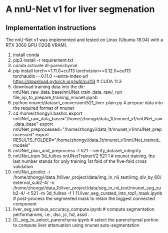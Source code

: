 # A nnU-Net v1 for liver segmenation

## Implementation instructions
The nnU-Net v1 was implemented and tested on Linux (Ubuntu 18.04) with a RTX 3060 GPU (12GB VRAM).

1. install conda
2. pip3 install -r requirement.txt
3. conda activate dl-parenchymal
4. pip install torch==1.11.0+cu113 torchvision==0.12.0+cu113 torchaudio==0.11.0 --extra-index-url https://download.pytorch.org/whl/cu113 # CUDA 11.3
5. download training data into the dir: nnUNet_raw_data_base/nnUNet_train_data_raw/, run file_op_to_prepare_training_nnunet.ipynb 
6. python nnunet/dataset_conversion/521_liver-plain.py  #  preprae data into the required format of nnunet
7. cd /home/zhongyi/.bashrc
export nnUNet_raw_data_base="/home/zhongyi/data_1t/nnunet_v1/nnUNet_raw_data_base"
export nnUNet_preprocessed="/home/zhongyi/data_1t/nnunet_v1/nnUNet_preprocessed"
export RESULTS_FOLDER="/home/zhongyi/data_1t/nnunet_v1/nnUNet_trained_models"
8. nnUNet_plan_and_preprocess  -t 521 --verify_dataset_integrity
9. nnUNet_train 3d_fullres nnUNetTrainerV2 521 1  # nnunet training, the last number stands for only training 1st fold of the five-fold cross validation
10. nnUNet_predict -i /home/zhongyi/data_1t/liver_project/data/img_in_nii_test/img_div_by_60/external_sub2-4/ -o /home/zhongyi/data_1t/liver_project/data/seg_in_nii_test/nnunet_seg_sub2-4/ -t 521 -m 3d_fullres -f 1
11.liver_seg_curated_into_top1_mask.ipynb #  post-process the segmented mask to retain the biggest connected component
12. liver_seg_various_accuracy_compute.ipynb # compute segmentation performances, i.e., dsc, jc, hd, assd .
13. DL_seg_to_select_parenchyma.ipynb # select the parenchymal portion to compute liver attenuation using nnunet auto-segmentation









